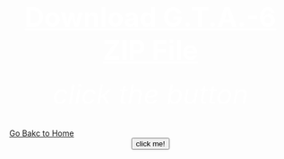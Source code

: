 <html>
 <head>
   <title>wow</title>
 </head>
  <body background="Screenshot 2024-05-07 193200.png">
     <center><h1><font size="120"><font color="white"><u>Download G.T.A.-6 ZIP File</u></font></font></h1></center>                                               
      <center><h6><font size="10"><font color="white">click the button</font></font></h6></center>
   <down><a href="https://bulbuwad.github.io/GTA-6-Download/">Go Bakc to Home</a></down>
   <a href="Rick Astley - Never Gonna Give You Up (Official Music Video).mp3">
      <center><button width="200">click me!</button></center> 
   </a>
 </body>
</html>


